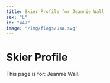 ```yaml
---
title: Skier Profile for Jeannie Wall
sex: "L"
id: "447"
image: "/img/flags/usa.svg" 
---
```


# Skier Profile

This page is for: Jeannie Wall.
    